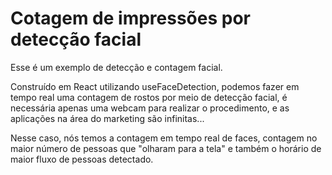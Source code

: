 # Cotagem de impressões por detecção facial

Esse é um exemplo de detecção e contagem facial.

Construído em React utilizando useFaceDetection, podemos fazer em tempo real uma contagem de rostos por meio de detecção facial, é necessária apenas uma webcam para realizar o procedimento, e as aplicações na área do marketing são infinitas...

Nesse caso, nós temos a contagem em tempo real de faces, contagem no maior número de pessoas que "olharam para a tela" e também o horário de maior fluxo de pessoas detectado.